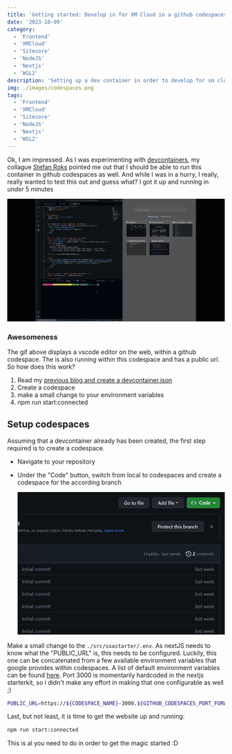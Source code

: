 ```yaml
---
title: 'Getting started: Develop in for XM Cloud in a github codespaces using devcontainers within 5 minutes'
date: '2023-10-09'
category:
  - 'Frontend'
  - 'XMCloud'
  - 'Sitecore'
  - 'NodeJS'
  - 'Nextjs'
  - 'WSL2'
description: 'Setting up a dev container in order to develop for xm cloud'
img: ./images/codespaces.png
tags:
  - 'Frontend'
  - 'XMCloud'
  - 'Sitecore'
  - 'NodeJS'
  - 'Nextjs'
  - 'WSL2'
---
```


Ok, I am impressed. As I was experimenting with [devcontainers](../getting-started-develop-for-xm-cloud-in-a-dev-container/), my collague [Stefan Roks](theroks.com) pointed me out that I should be able to run this container in github codespaces as well. And while I was in a hurry, I really, really wanted to test this out and guess what? I got it up and running in _under_ 5 minutes

![codespace](./images/codespaces.gif)

### Awesomeness

The gif above displays a vscode editor on the web, within a github codespace. The is also running within this codespace and has a public url. So how does this work?

1. Read my [previous blog and create a devcontainer.json](../getting-started-develop-for-xm-cloud-in-a-dev-container/)
2. Create a codespace
3. make a small change to your environment variables
4. npm run start:connected

## Setup codespaces

Assuming that a devcontainer already has been created, the first step required is to create a codespace.

- Navigate to your repository
- Under the "Code" button, switch from local to codespaces and create a codespace for the according branch

  ![create codespace](./images/create-codespace.gif)

Make a small change to the `./src/sxastarter/.env`. As nextJS needs to know what the "PUBLIC_URL" is, this needs to be configured. Luckily, this one can be concatenated from a few available environment variables that google provides within codespaces. A list of default environment variables can be found [here](https://docs.github.com/en/codespaces/developing-in-codespaces/default-environment-variables-for-your-codespace). Port 3000 is momentarily hardcoded in the nextjs starterkit, so i didn't make any effort in making that one configurable as well ;)

```bash
PUBLIC_URL=https://${CODESPACE_NAME}-3000.${GITHUB_CODESPACES_PORT_FORWARDING_DOMAIN}/
```

Last, but not least, it is time to get the website up and running:

```bash
npm run start:connected
```

This is al you need to do in order to get the magic started :D
